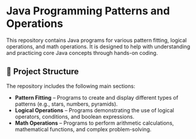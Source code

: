 # Java Programming Patterns and Operations  

This repository contains Java programs for various pattern fitting, logical operations, and math operations. It is designed to help with understanding and practicing core Java concepts through hands-on coding.

## 📁 **Project Structure**  
The repository includes the following main sections:  
- **Pattern Fitting** – Programs to create and display different types of patterns (e.g., stars, numbers, pyramids).  
- **Logical Operations** – Programs demonstrating the use of logical operators, conditions, and boolean expressions.  
- **Math Operations** – Programs to perform arithmetic calculations, mathematical functions, and complex problem-solving.
